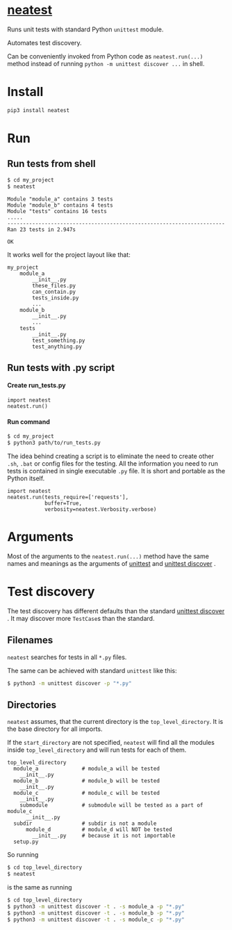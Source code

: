 # [neatest](https://github.com/rtmigo/neatest_py)

Runs unit tests with standard Python `unittest` module.

Automates test discovery.

Can be conveniently invoked from Python code as `neatest.run(...)` method instead of
running `python -m unittest discover ...` in shell.

# Install

``` bash
pip3 install neatest
```

# Run

## Run tests from shell

``` bash
$ cd my_project
$ neatest
```

```
Module "module_a" contains 3 tests
Module "module_b" contains 4 tests
Module "tests" contains 16 tests
.....
----------------------------------------------------------------------
Ran 23 tests in 2.947s

OK
```

It works well for the project layout like that:

```
my_project
    module_a
        __init__.py
        these_files.py
        can_contain.py
        tests_inside.py
        ...
    module_b
        __init__.py
        ...
    tests  
        __init__.py
        test_something.py
        test_anything.py
```

## Run tests with .py script

#### Create run_tests.py

``` python3
import neatest
neatest.run()
```

#### Run command

``` bash
$ cd my_project
$ python3 path/to/run_tests.py
```

The idea behind creating a script is to eliminate the need to create other
`.sh`, `.bat` or config files for the testing. All the information you need to
run tests is contained in single executable `.py` file. It is short and portable 
as the Python itself.

``` python3
import neatest
neatest.run(tests_require=['requests'],
            buffer=True,
            verbosity=neatest.Verbosity.verbose)
```

# Arguments

Most of the arguments to the `neatest.run(...)` method have the same names and
meanings as the arguments
of [unittest](https://docs.python.org/3/library/unittest.html#command-line-interface)
and [unittest discover](https://docs.python.org/3/library/unittest.html#test-discovery)
.

# Test discovery

The test discovery has different defaults than the
standard [unittest discover](https://docs.python.org/3/library/unittest.html#test-discovery)
. It may discover more `TestCase`s than the standard. 

## Filenames

`neatest` searches for tests in all `*.py` files.

The same can be achieved with standard `unittest` like this:

``` bash
$ python3 -m unittest discover -p "*.py"
```

## Directories

`neatest` assumes, that the current directory is the `top_level_directory`. It
is the base directory for all imports.

If the `start_directory` are not specified, `neatest` will find all the modules
inside `top_level_directory` and will run tests for each of them.

```
top_level_directory
  module_a              # module_a will be tested
    __init__.py
  module_b              # module_b will be tested
    __init__.py
  module_c              # module_c will be tested
    __init__.py
    submodule           # submodule will be tested as a part of module_c 
      __init__.py         
  subdir                # subdir is not a module
      module_d          # module_d will NOT be tested 
        __init__.py     # because it is not importable     
  setup.py
```

So running

``` bash
$ cd top_level_directory
$ neatest
```

is the same as running

``` bash
$ cd top_level_directory
$ python3 -m unittest discover -t . -s module_a -p "*.py"
$ python3 -m unittest discover -t . -s module_b -p "*.py"
$ python3 -m unittest discover -t . -s module_c -p "*.py"
```

